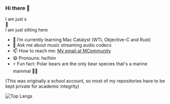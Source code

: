 ### Hi there 👋

I am just s  
🦆  
I am just sitting here

- 🌱 I’m currently learning Mac Catalyst (WTL Objective-C and Rust)
- 💬 Ask me about music streaming audio codecs
- 📫 How to reach me: [My email at MCommunity](https://mcommunity.umich.edu/person/jadb)
- 😄 Pronouns: he/him
- ⚡ Fun fact: Polar bears are the only bear species that's a marine mammal 🐻‍❄️  

(This was originally a school account, so most of my repositories have to be kept private for academic integrity)  

![Top Langs](http://github-readme-stats-git-master-jadb18.vercel.app/api/top-langs/?username=jadb18&layout=compact)
